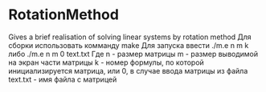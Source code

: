 # RotationMethod
Gives a brief realisation of solving linear systems by rotation method
Для сборки использовать комманду make
Для запуска ввести ./m.e n m k либо ./m.e n m 0 text.txt
Где n - размер матрицы
m - размер выводимой на экран части матрицы
k - номер формулы, по которой инициализируется матрица, или 0, в случае ввода матрицы из файла
text.txt - имя файла с матрицей
